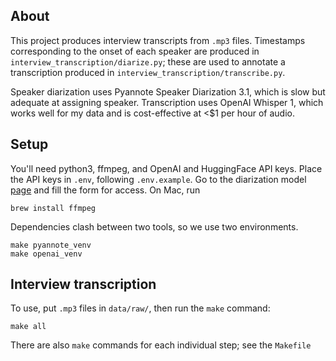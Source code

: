 ## About

This project produces interview transcripts from `.mp3` files. Timestamps corresponding to the onset of each speaker are produced in `interview_transcription/diarize.py`; these are used to annotate a transcription produced in `interview_transcription/transcribe.py`.

Speaker diarization uses Pyannote Speaker Diarization 3.1, which is slow but adequate at assigning speaker. Transcription uses OpenAI Whisper 1, which works well for my data and is cost-effective at <$1 per hour of audio.

## Setup

You'll need python3, ffmpeg, and OpenAI and HuggingFace API keys. Place the API keys in `.env`, following `.env.example`. Go to the diarization model [page](https://huggingface.co/pyannote/speaker-diarization-3.1) and fill the form for access. On Mac, run
```
brew install ffmpeg
```

Dependencies clash between two tools, so we use two environments.

```
make pyannote_venv
make openai_venv
```

## Interview transcription

To use, put `.mp3` files in `data/raw/`, then run the `make` command:
```
make all
```

There are also `make` commands for each individual step; see the `Makefile`
